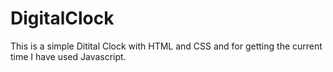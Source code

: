 # DigitalClock
  This is a simple Ditital Clock with HTML and CSS and for getting the current time I have used Javascript.
